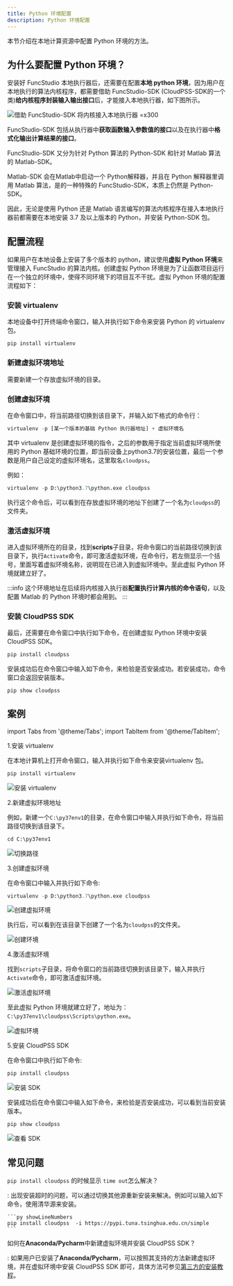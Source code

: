 ```yaml
---
title: Python 环境配置
description: Python 环境配置
---
```


本节介绍在本地计算资源中配置 Python 环境的方法。

## 为什么要配置 Python 环境？

安装好 FuncStudio 本地执行器后，还需要在配置**本地 python 环境**，因为用户在本地执行的算法内核程序，都需要借助 FuncStudio-SDK (CloudPSS-SDK的一个类)**给内核程序封装输入输出接口**后，才能接入本地执行器，如下图所示。

![借助 FuncStudio-SDK 将内核接入本地执行器 =x300](./1.png)

FuncStudio-SDK 包括从执行器中**获取函数输入参数值的接口**以及在执行器中**格式化输出计算结果的接口**。

FuncStudio-SDK 又分为针对 Python 算法的 Python-SDK 和针对 Matlab 算法的 Matlab-SDK。

Matlab-SDK 会在Matlab中启动一个 Python解释器，并且在 Python 解释器里调用 Matlab 算法，是的一种特殊的 FuncStudio-SDK，本质上仍然是 Python-SDK。

因此，无论是使用 Python 还是 Matlab 语言编写的算法内核程序在接入本地执行器前都需要在本地安装 3.7 及以上版本的 Python，并安装 Python-SDK 包。


## 配置流程

如果用户在本地设备上安装了多个版本的 python，建议使用**虚拟 Python 环境**来管理接入 FuncStudio 的算法内核。创建虚拟 Python 环境是为了让函数项目运行在一个独立的环境中，使得不同环境下的项目互不干扰。虚拟 Python 环境的配置流程如下：

### 安装 virtualenv

本地设备中打开终端命令窗口，输入并执行如下命令来安装 Python 的 virtualenv 包。

```py showLineNumbers
pip install virtualenv 
```

### 新建虚拟环境地址

需要新建一个存放虚拟环境的目录。

### 创建虚拟环境

在命令窗口中，将当前路径切换到该目录下，并输入如下格式的命令行：

```py showLineNumbers
virtualenv -p [某一个版本的基础 Python 执行器地址] + 虚拟环境名
```
其中 virtualenv 是创建虚拟环境的指令，之后的参数用于指定当前虚拟环境所使用的 Python 基础环境的位置，即当前设备上python3.7的安装位置，最后一个参数是用户自己设定的虚拟环境名，这里取名`cloudpss`。

例如：
```py showLineNumbers
virtualenv -p D:\python3.7\python.exe cloudpss
```

执行这个命令后，可以看到在存放虚拟环境的地址下创建了一个名为`cloudpss`的文件夹。

### 激活虚拟环境

进入虚拟环境所在的目录，找到**scripts**子目录，将命令窗口的当前路径切换到该目录下，执行`Activate`命令，即可激活虚拟环境，在命令行，若左侧显示一个括号，里面写着虚拟环境名称，说明现在已进入到虚拟环境中。至此虚拟 Python 环境就建立好了。

:::info
这个环境地址在后续将内核接入执行器**配置执行计算内核的命令语句**，以及配置 Matlab 的 Python 环境时都会用到。
:::

### 安装 CloudPSS SDK

最后，还需要在命令窗口中执行如下命令，在创建虚拟 Python 环境中安装 CloudPSS SDK。

```py showLineNumbers
pip install cloudpss
```

安装成功后在命令窗口中输入如下命令，来检验是否安装成功。若安装成功，命令窗口会返回安装版本。

```py showLineNumbers
pip show cloudpss 
```

## 案例

import Tabs from '@theme/Tabs';
import TabItem from '@theme/TabItem';

<Tabs>
<TabItem value="js" label="在本地计算机上创建一个虚拟 Python 环境">

1.安装 virtualenv
   
在本地计算机上打开命令窗口，输入并执行如下命令来安装virtualenv 包。

```py showLineNumbers
pip install virtualenv 
```
![安装 virtualenv](./2.png)

2.新建虚拟环境地址
   
例如，新建一个`C:\py37env1`的目录，在命令窗口中输入并执行如下命令，将当前路径切换到该目录下。

```py showLineNumbers
cd C:\py37env1
```
![切换路径](./3.png)

3.创建虚拟环境
   
在命令窗口中输入并执行如下命令:
   
```py showLineNumbers
virtualenv -p D:\python3.7\python.exe cloudpss
```
![创建虚拟环境](./4.png)

执行后，可以看到在该目录下创建了一个名为`cloudpss`的文件夹。

![创建环境](./5.png)

4.激活虚拟环境
   
找到`scripts`子目录，将命令窗口的当前路径切换到该目录下，输入并执行`Activate`命令，即可激活虚拟环境。

![激活虚拟环境](./6.png)

至此虚拟 Python 环境就建立好了，地址为：`C:\py37env1\cloudpss\Scripts\python.exe`。

![虚拟环境](./7.png)

5.安装 CloudPSS SDK
   
在命令窗口中执行如下命令:

```py showLineNumbers
pip install cloudpss
```
![安装 SDK](./8.png)

安装成功后在命令窗口中输入如下命令，来检验是否安装成功，可以看到当前安装版本。

```py showLineNumbers
pip show cloudpss 
```
![查看 SDK](./8.png)

</TabItem>
</Tabs>

## 常见问题

`pip install cloudpss` 的时候显示 `time out`怎么解决？

:   出现安装超时的问题，可以通过切换其他源重新安装来解决。例如可以输入如下命令，使用清华源来安装。

    ```py showLineNumbers
    pip install cloudpss  -i https://pypi.tuna.tsinghua.edu.cn/simple 
    ```

如何在**Anaconda/Pycharm**中新建虚拟环境并安装 CloudPSS SDK？

:   如果用户已安装了**Anaconda/Pycharm**，可以按照其支持的方法新建虚拟环境，并在虚拟环境中安装 CloudPSS SDK 即可，具体方法可参见[第三方的安装教程](https://blog.csdn.net/weixin_44779079/article/details/132640227)。